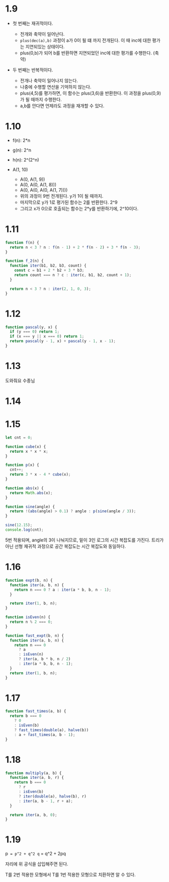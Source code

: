 # 1.9

- 첫 번째는 재귀적이다.

  - 전개와 축약이 일어난다.
  - `plus(dec(a),b)` 과정이 a가 0이 될 떄 까지 전개된다. 이 때 inc에 대한 평가는 지연되있는 상태이다.
  - plus(0,b)가 되어 b를 반환하면 지연되었던 inc에 대한 평가를 수행한다. (축약)

- 두 번째는 반복적이다.
  - 전개나 축약이 일어나지 않는다.
  - 나중에 수행할 연산을 기억하지 않는다.
  - plus(4,5)를 평가하면, 이 함수는 plus(3,6)을 반환한다. 이 과정을 plus(0,9)가 될 때까지 수행한다.
  - a,b를 안다면 언제라도 과정을 재개할 수 있다.

# 1.10

- f(n): 2\*n
- g(n): 2^n
- h(n): 2^(2^n)

- A(1, 10)

  - A(0, A(1, 9))
  - A(0, A(0, A(1, 8)))
  - A(0, A(0, A(0, A(1, 7))))
  - 위의 과정이 9번 전개된다. y가 1이 될 때까지.
  - 마지막으로 y가 1로 평가된 함수는 2를 반환한다. 2^9
  - 그리고 x가 0으로 호출되는 함수는 2\*y를 반환하기에, 2^10이다.

# 1.11

```js
function f(n) {
  return n < 3 ? n : f(n - 1) + 2 * f(n - 2) + 3 * f(n - 3);
}

function f_2(n) {
  function iter(b1, b2, b3, count) {
    const c = b1 + 2 * b2 + 3 * b3;
    return count === n ? c : iter(c, b1, b2, count + 1);
  }

  return n < 3 ? n : iter(2, 1, 0, 3);
}
```

# 1.12

```js
function pascal(y, x) {
  if (y === 0) return 1;
  if (x === y || x === 0) return 1;
  return pascal(y - 1, x) + pascal(y - 1, x - 1);
}
```

# 1.13

도와줘요 수종님

# 1.14

# 1.15

```js
let cnt = 0;

function cube(x) {
  return x * x * x;
}

function p(x) {
  cnt++;
  return 3 * x - 4 * cube(x);
}

function abs(x) {
  return Math.abs(x);
}

function sine(angle) {
  return !(abs(angle) > 0.1) ? angle : p(sine(angle / 3));
}

sine(12.15);
console.log(cnt);
```

5번 적용되며, angle의 3이 나눠지므로, 밑이 3인 로그의 시간 복잡도를 가진다.
트리가 아닌 선형 재귀적 과정으로 공간 복잡도는 시간 복잡도와 동일하다.

# 1.16

```js
function expt(b, n) {
  function iter(a, b, n) {
    return n === 0 ? a : iter(a * b, b, n - 1);
  }

  return iter(1, b, n);
}

function isEven(n) {
  return n % 2 === 0;
}

function fast_expt(b, n) {
  function iter(a, b, n) {
    return n === 0
      ? a
      : isEven(n)
      ? iter(a, b * b, n / 2)
      : iter(a * b, b, n - 1);
  }
  return iter(1, b, n);
}
```

# 1.17

```js
function fast_times(a, b) {
  return b === 0
    ? 0
    : isEven(b)
    ? fast_times(double(a), halve(b))
    : a + fast_times(a, b - 1);
}
```

# 1.18

```js
function multiply(a, b) {
  function iter(a, b, r) {
    return b === 0
      ? r
      : isEven(b)
      ? iter(double(a), halve(b), r)
      : iter(a, b - 1, r + a);
  }

  return iter(a, b, 0);
}
```

# 1.19

p` = p^2 + q^2
q` = q^2 + 2pq

<??> 자리에 위 공식을 삽입해주면 된다.

T를 2번 적용한 모형에서 T를 1번 적용한 모형으로 치환하면 알 수 있다.
